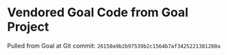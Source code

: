 # Vendored Goal Code from Goal Project

Pulled from Goal at Git commit: `26150a9b2b97539b2c1564b7af3425221381280a`
